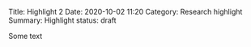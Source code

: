 Title: Highlight 2
Date: 2020-10-02 11:20
Category: Research highlight
Summary: Highlight
status: draft

Some text

